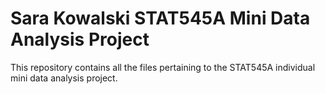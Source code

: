 # Sara Kowalski STAT545A Mini Data Analysis Project 
This repository contains all the files pertaining to the STAT545A individual mini data analysis project.  


 
